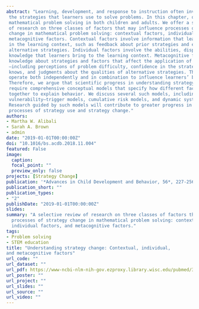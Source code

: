 ```yaml
---
abstract: "Learning, development, and response to instruction often involve changes in
 the strategies that learners use to solve problems. In this chapter, our focus is on
 mathematical problem solving in both children and adults. We offer a selective review
 of research on three classes of factors that may influence processes of strategy
 change in mathematical problem solving: contextual factors, individual factors, and
 metacognitive factors. Contextual factors involve information that learners encounter
 in the learning context, such as feedback about prior strategies and examples of
 alternative strategies. Individual factors involve the abilities, dispositions, and
 knowledge that learners bring to the learning context. Metacognitive factors involve
 knowledge about strategies and factors that affect the application of strategies
 —including perceptions of problem difficulty, confidence in the strategies one already
 knows, and judgments about the qualities of alternative strategies. These factors
 operate both independently and in combination to influence learners’ behavior.
 Therefore, we argue that scientific progress in understanding strategy change will
 require comprehensive conceptual models that specify how different factors come
 together to explain behavior. We discuss several such models, including
 vulnerability–trigger models, cumulative risk models, and dynamic systems models.
 Research guided by such models will contribute to greater progress in understanding
 processes of strategy use and strategy change."
authors:
- Martha W. Alibali
- Sarah A. Brown
- admin
date: "2019-01-01T00:00:00Z"
doi: "10.1016/bs.acdb.2018.11.004"
featured: False
image:
  caption: 
  focal_point: ""
  preview_only: false
projects: [Strategy Change]
publication: '*Advances in Child Development and Behavior, 56*, 227-256'
publication_short: ""
publication_types:
- "2"
publishDate: "2019-01-01T00:00:00Z"
slides: 
summary: "A selective review of research on three classes of factors that may influence
  processes of strategy change in mathematical problem solving: contextual factors,
  individual factors, and metacognitive factors."
tags:
- Problem solving
- STEM education
title: "Understanding strategy change: Contextual, individual,
and metacognitive factors"
url_code: ""
url_dataset: ""
url_pdf: https://www-ncbi-nlm-nih-gov.ezproxy.library.wisc.edu/pubmed/30846048
url_poster: ""
url_project: ""
url_slides: ""
url_source: ""
url_video: ""
---
```

